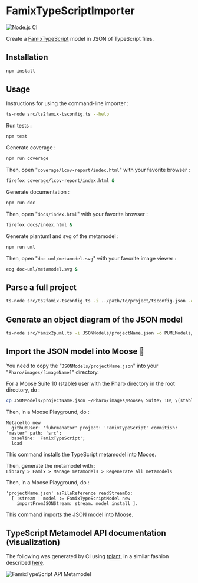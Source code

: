 # FamixTypeScriptImporter

[![Node.js CI](https://github.com/maelpaul/FamixTypeScriptImporter/actions/workflows/node.js.yml/badge.svg)](https://github.com/maelpaul/FamixTypeScriptImporter/actions/workflows/node.js.yml)

Create a [FamixTypeScript](https://github.com/fuhrmanator/FamixTypeScript) model in JSON of TypeScript files.

## Installation

```sh
npm install
```

## Usage

Instructions for using the command-line importer :

```sh
ts-node src/ts2famix-tsconfig.ts --help
```

Run tests :
```sh
npm test
```

Generate coverage :
```sh
npm run coverage
```

Then, open "```coverage/lcov-report/index.html```" with your favorite browser : 
```sh
firefox coverage/lcov-report/index.html &
```

Generate documentation :
```sh
npm run doc
```

Then, open "```docs/index.html```" with your favorite browser : 
```sh
firefox docs/index.html &
```

Generate plantuml and svg of the metamodel :
```sh
npm run uml
```

Then, open "```doc-uml/metamodel.svg```" with your favorite image viewer :
```sh
eog doc-uml/metamodel.svg &
```

## Parse a full project

```sh
ts-node src/ts2famix-tsconfig.ts -i ../path/to/project/tsconfig.json -o JSONModels/projectName.json
```

## Generate an object diagram of the JSON model

```sh
ts-node src/famix2puml.ts -i JSONModels/projectName.json -o PUMLModels/projectName.puml
```

## Import the JSON model into Moose 🫎

You need to copy the "```JSONModels/projectName.json```" into your "```Pharo/images/[imageName]```" directory.

For a Moose Suite 10 (stable) user with the Pharo directory in the root directory, do : 
```sh
cp JSONModels/projectName.json ~/Pharo/images/Moose\ Suite\ 10\ \(stable\)/.
```

Then, in a Moose Playground, do :
```st
Metacello new 
  githubUser: 'fuhrmanator' project: 'FamixTypeScript' commitish: 'master' path: 'src';
  baseline: 'FamixTypeScript';
  load
```

This command installs the TypeScript metamodel into Moose.

Then, generate the metamodel with :  
```Library > Famix > Manage metamodels > Regenerate all metamodels```

Then, in a Moose Playground, do :
```st
'projectName.json' asFileReference readStreamDo:
  [ :stream | model := FamixTypeScriptModel new 
    importFromJSONStream: stream. model install ].
```

This command imports the JSON model into Moose.

## TypeScript Metamodel API documentation (visualization)

The following was generated by CI using [tplant](https://github.com/bafolts/tplant), in a similar fashion described [here](https://modularmoose.org/2021/07/19/automatic-metamodel-documentation-generation.html).

![FamixTypeScript API Metamodel](https://raw.githubusercontent.com/maelpaul/FamixTypeScriptImporter/v1/doc/metamodel.svg)

